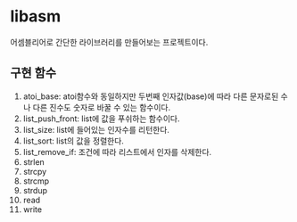 # libasm

어셈블리어로 간단한 라이브러리를 만들어보는 프로젝트이다.


## 구현 함수
1. atoi_base: atoi함수와 동일하지만 두번째 인자값(base)에 따라 다른 문자로된 수나 다른 진수도 숫자로 바꿀 수 있는 함수이다.
2. list_push_front: list에 값을 푸쉬하는 함수이다.
3. list_size: list에 들어있는 인자수를 리턴한다.
4. list_sort: list의 값을 정렬한다.
5. list_remove_if: 조건에 따라 리스트에서 인자를 삭제한다.
6. strlen
7. strcpy
8. strcmp
9. strdup
10. read
11. write

